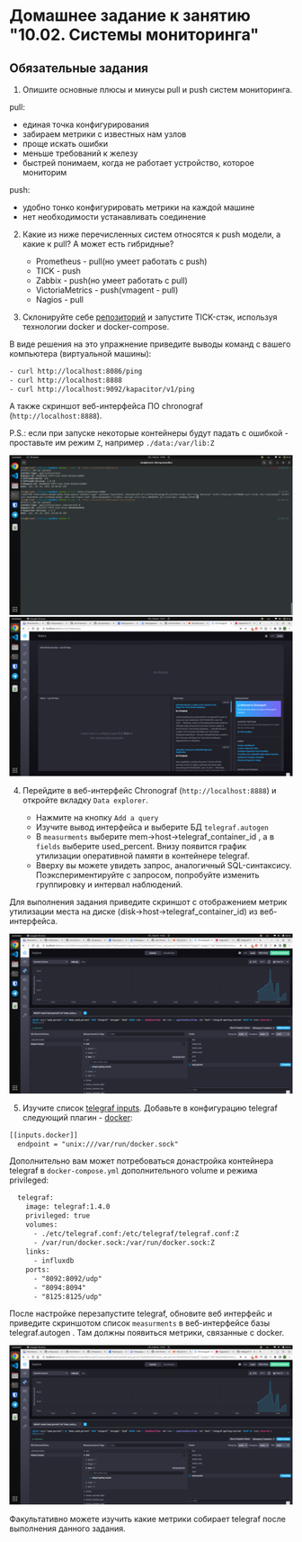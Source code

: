 # Домашнее задание к занятию "10.02. Системы мониторинга"

## Обязательные задания

1. Опишите основные плюсы и минусы pull и push систем мониторинга.

pull:
- единая точка конфигурирования
- забираем метрики с известных нам узлов
- проще искать ошибки
- меньше требований к железу
- быстрей понимаем, когда не работает устройство, которое мониторим

push:
- удобно тонко конфигурировать метрики на каждой машине
- нет необходимости устанавливать соединение

2. Какие из ниже перечисленных систем относятся к push модели, а какие к pull? А может есть гибридные?

    - Prometheus - pull(но умеет работать с push) 
    - TICK - push
    - Zabbix - push(но умеет работать с pull)
    - VictoriaMetrics - push(vmagent - pull) 
    - Nagios - pull

3. Склонируйте себе [репозиторий](https://github.com/influxdata/sandbox/tree/master) и запустите TICK-стэк, 
используя технологии docker и docker-compose.

В виде решения на это упражнение приведите выводы команд с вашего компьютера (виртуальной машины):

    - curl http://localhost:8086/ping
    - curl http://localhost:8888
    - curl http://localhost:9092/kapacitor/v1/ping

А также скриншот веб-интерфейса ПО chronograf (`http://localhost:8888`). 

P.S.: если при запуске некоторые контейнеры будут падать с ошибкой - проставьте им режим `Z`, например
`./data:/var/lib:Z`

![pic01](https://github.com/arhipovea/devops-netology/blob/main/10-monitoring-02-systems/assets/01.png)
![pic02](https://github.com/arhipovea/devops-netology/blob/main/10-monitoring-02-systems/assets/02.png)

4. Перейдите в веб-интерфейс Chronograf (`http://localhost:8888`) и откройте вкладку `Data explorer`.

    - Нажмите на кнопку `Add a query`
    - Изучите вывод интерфейса и выберите БД `telegraf.autogen`
    - В `measurments` выберите mem->host->telegraf_container_id , а в `fields` выберите used_percent. 
    Внизу появится график утилизации оперативной памяти в контейнере telegraf.
    - Вверху вы можете увидеть запрос, аналогичный SQL-синтаксису. 
    Поэкспериментируйте с запросом, попробуйте изменить группировку и интервал наблюдений.

Для выполнения задания приведите скриншот с отображением метрик утилизации места на диске 
(disk->host->telegraf_container_id) из веб-интерфейса.

![pic03](https://github.com/arhipovea/devops-netology/blob/main/10-monitoring-02-systems/assets/03.png)

5. Изучите список [telegraf inputs](https://github.com/influxdata/telegraf/tree/master/plugins/inputs). 
Добавьте в конфигурацию telegraf следующий плагин - [docker](https://github.com/influxdata/telegraf/tree/master/plugins/inputs/docker):
```
[[inputs.docker]]
  endpoint = "unix:///var/run/docker.sock"
```

Дополнительно вам может потребоваться донастройка контейнера telegraf в `docker-compose.yml` дополнительного volume и 
режима privileged:
```
  telegraf:
    image: telegraf:1.4.0
    privileged: true
    volumes:
      - ./etc/telegraf.conf:/etc/telegraf/telegraf.conf:Z
      - /var/run/docker.sock:/var/run/docker.sock:Z
    links:
      - influxdb
    ports:
      - "8092:8092/udp"
      - "8094:8094"
      - "8125:8125/udp"
```

После настройке перезапустите telegraf, обновите веб интерфейс и приведите скриншотом список `measurments` в 
веб-интерфейсе базы telegraf.autogen . Там должны появиться метрики, связанные с docker.

![pic03](https://github.com/arhipovea/devops-netology/blob/main/10-monitoring-02-systems/assets/03.png)

Факультативно можете изучить какие метрики собирает telegraf после выполнения данного задания.

